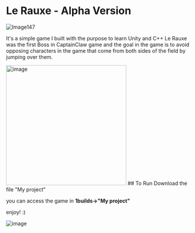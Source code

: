 # Le Rauxe - Alpha Version
![Image147](https://user-images.githubusercontent.com/62257681/191869475-d0f7a817-409b-452e-afe3-f74f57b34c28.gif)

It's a simple game I built with the purpose to learn Unity and C++
Le Rauxe was the first Boss in CaptainClaw game and the goal in the game is to avoid opposing characters in the game that come from both sides of the field by jumping over them.

<img width="328" alt="image" src="https://user-images.githubusercontent.com/62257681/191870605-e2004a29-d65c-4059-be28-a0715108cdb8.png">
## To Run
Download the file "My project"

you can access the game in **1builds->"My project"**

enjoy! :)

![image](https://user-images.githubusercontent.com/62257681/191872005-ece98297-7889-4676-8bcb-4d1b463d3c50.png)

